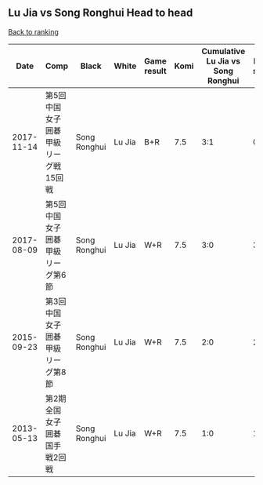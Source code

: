## Lu Jia vs Song Ronghui Head to head

[Back to ranking](../../index.md)




| **Date** | **Comp** | **Black** | **White** | **Game result** | **Komi** | **Cumulative Lu Jia vs Song Ronghui** | **Lu Jia streak** | **Song Ronghui streak** | 
| --- | --- | --- | --- | --- | --- | --- | --- | --- |
| 2017-11-14 | 第5回中国女子囲碁甲級リーグ戦15回戦 | Song Ronghui | Lu Jia | B+R | 7.5 | 3:1 | 0 | 1 | 
| 2017-08-09 | 第5回中国女子囲碁甲級リーグ第6節 | Song Ronghui | Lu Jia | W+R | 7.5 | 3:0 | 3 | 0 | 
| 2015-09-23 | 第3回中国女子囲碁甲級リーグ第8節 | Song Ronghui | Lu Jia | W+R | 7.5 | 2:0 | 2 | 0 | 
| 2013-05-13 | 第2期全国女子囲碁国手戦2回戦 | Song Ronghui | Lu Jia | W+R | 7.5 | 1:0 | 1 | 0 |





